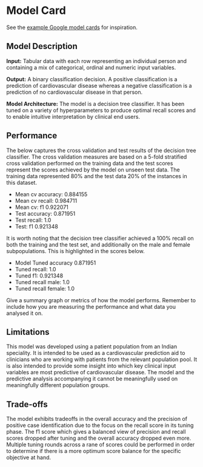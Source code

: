 # Model Card

  See the [example Google model cards](https://modelcards.withgoogle.com/model-reports) for inspiration.

## Model Description

**Input:** Tabular data with each row representing an individual person and containing a mix of categorical, ordinal and numeric input variables.

**Output:** A binary classification decision.  A positive classification is a prediction of cardiovascular disease whereas a negative classification is a prediction of no cardiovascular disease in that person.

**Model Architecture:** The model is a decision tree classifier.  It has been tuned on a variety of hyperparameters to produce optimal recall scores and to enable intuitive interpretation by clinical end users.

## Performance

The below captures the cross validation and test results of the decision tree classifier.  The cross validation measures are based on a 5-fold stratified cross validation performed on the training data and the test scores represent the scores achieved by the model on unseen test data.  The training data represented 80% and the test data 20% of the instances in this dataset.

- Mean cv accuracy:	0.884155
- Mean cv recall: 	0.984711
- Mean cv: f1 0.922071
- Test accuracy:	0.871951
- Test recall:	1.0
- Test: f1 0.921348


It is worth noting that the decision tree classifier achieved a 100% recall on both the training and the test set, and additionally on the male and female subpopulations.  This is highlighted in the scores below.

- Model	Tuned accuracy 0.871951
- Tuned recall: 1.0
- Tuned f1:		0.921348
- Tuned recall male:	1.0
- Tuned recall female: 	1.0


Give a summary graph or metrics of how the model performs. Remember to include how you are measuring the performance and what data you analysed it on.

## Limitations

This model was developed using a patient population from an Indian speciality.  It is intended to be used as a cardiovascular prediction aid to clinicians who are working with patients from the relevant population pool.  It is also intended to provide some insight into which key clinical input variables are most predictive of cardiovascular disease.  The model and the predictive analysis accompanying it cannot be meaningfully used on meaningfully different population groups.

## Trade-offs

The model exhibits tradeoffs in the overall accuracy and the precision of positive case identification due to the focus on the recall score in its tuning phase.  The f1 score which gives a balanced view of precision and recall scores dropped after tuning and the overall accuracy dropped even more.  Multiple tuning rounds across a rane of scores could be performed in order to determine if there is a more optimum score balance for the specific objective at hand.
